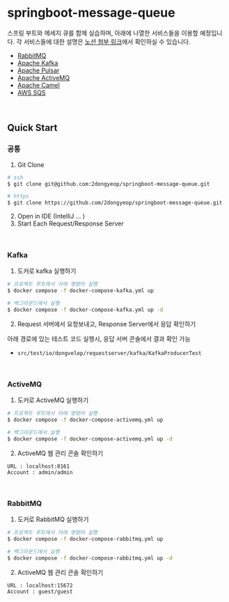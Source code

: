 # springboot-message-queue

스프링 부트와 메세지 큐를 함께 실습하며, 아래에 나열한 서비스들을 이용할 예정입니다. 각 서비스들에 대한 설명은 [노션 첨부 링크](https://www.notion.so/leedongyeop/7c7f0499e56b4347b14a736b676276ea#c10ab0e226e0447b85371312df22eccd)에서 확인하실 수 있습니다.
- [RabbitMQ](https://www.rabbitmq.com/)
- [Apache Kafka](https://kafka.apache.org/)
- [Apache Pulsar](https://pulsar.apache.org/)
- [Apache ActiveMQ](https://activemq.apache.org/)
- [Apache Camel](https://camel.apache.org/)
- [AWS SQS](https://aws.amazon.com/ko/sqs/)

<br/>

## Quick Start
### 공통
1. Git Clone
```bash
# ssh
$ git clone git@github.com:2dongyeop/springboot-message-queue.git

# https
$ git clone https://github.com/2dongyeop/springboot-message-queue.git
```

2. Open in IDE (IntelliJ ... )
3. Start Each Request/Response Server 

<br/>

### Kafka
1. 도커로 kafka 실행하기
```bash
# 프로젝트 루트에서 아래 명령어 실행
$ docker compose -f docker-compose-kafka.yml up

# 백그라운드에서 실행
$ docker compose -f docker-compose-kafka.yml up -d
```
2. Request 서버에서 요청보내고, Response Server에서 응답 확인하기

아래 경로에 있는 테스트 코드 실행시, 응답 서버 콘솔에서 결과 확인 가능
- `src/test/io/dongvelop/requestserver/kafka/KafkaProducerTest`

<br/>

### ActiveMQ
1. 도커로 ActiveMQ 실행하기
```bash
# 프로젝트 루트에서 아래 명령어 실행
$ docker compose -f docker-compose-activemq.yml up

# 백그라운드에서 실행
$ docker compose -f docker-compose-activemq.yml up -d
```

2. ActiveMQ 웹 관리 콘솔 확인하기
```
URL : localhost:8161
Account : admin/admin
```

<br/>

### RabbitMQ
1. 도커로 RabbitMQ 실행하기
```bash
# 프로젝트 루트에서 아래 명령어 실행
$ docker compose -f docker-compose-rabbitmq.yml up

# 백그라운드에서 실행
$ docker compose -f docker-compose-rabbitmq.yml up -d
```

2. ActiveMQ 웹 관리 콘솔 확인하기
```
URL : localhost:15672
Account : guest/guest
```